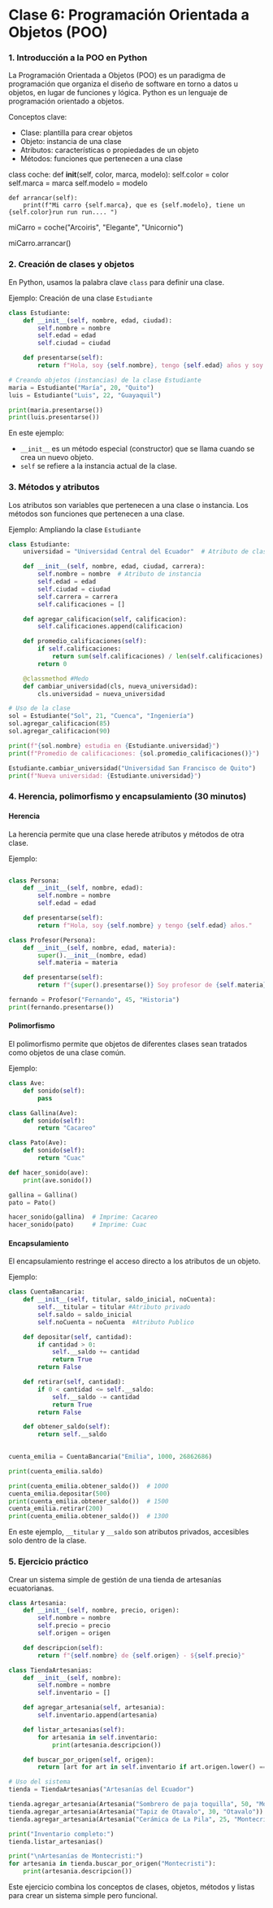 # Clase 6: Programación Orientada a Objetos (POO)

### 1. Introducción a la POO en Python 

La Programación Orientada a Objetos (POO) es un paradigma de programación 
que organiza el diseño de software en torno a datos u objetos, en lugar de funciones y lógica. 
Python es un lenguaje de programación orientado a objetos.





Conceptos clave:
- Clase: plantilla para crear objetos
- Objeto: instancia de una clase
- Atributos: características o propiedades de un objeto
- Métodos: funciones que pertenecen a una clase


class coche:
    def __init__(self, color, marca, modelo):
        self.color = color
        self.marca = marca
        self.modelo = modelo
        
    def arrancar(self):
        print(f"Mi carro {self.marca}, que es {self.modelo}, tiene un {self.color}run run run.... ")
    

miCarro = coche("Arcoiris", "Elegante", "Unicornio")


miCarro.arrancar()




### 2. Creación de clases y objetos 

En Python, usamos la palabra clave `class` para definir una clase.

Ejemplo: Creación de una clase `Estudiante`

```python
class Estudiante:
    def __init__(self, nombre, edad, ciudad):
        self.nombre = nombre
        self.edad = edad
        self.ciudad = ciudad

    def presentarse(self):
        return f"Hola, soy {self.nombre}, tengo {self.edad} años y soy de {self.ciudad}."

# Creando objetos (instancias) de la clase Estudiante
maria = Estudiante("María", 20, "Quito")
luis = Estudiante("Luis", 22, "Guayaquil")

print(maria.presentarse())
print(luis.presentarse())
```

En este ejemplo:
- `__init__` es un método especial (constructor) que se llama cuando se crea un nuevo objeto.
- `self` se refiere a la instancia actual de la clase.

### 3. Métodos y atributos 

Los atributos son variables que pertenecen a una clase o instancia. Los métodos son funciones que pertenecen a una clase.

Ejemplo: Ampliando la clase `Estudiante`

```python
class Estudiante:
    universidad = "Universidad Central del Ecuador"  # Atributo de clase

    def __init__(self, nombre, edad, ciudad, carrera):
        self.nombre = nombre  # Atributo de instancia
        self.edad = edad
        self.ciudad = ciudad
        self.carrera = carrera
        self.calificaciones = []

    def agregar_calificacion(self, calificacion):
        self.calificaciones.append(calificacion)

    def promedio_calificaciones(self):
        if self.calificaciones:
            return sum(self.calificaciones) / len(self.calificaciones)
        return 0

    @classmethod #Medo
    def cambiar_universidad(cls, nueva_universidad):
        cls.universidad = nueva_universidad

# Uso de la clase
sol = Estudiante("Sol", 21, "Cuenca", "Ingeniería")
sol.agregar_calificacion(85)
sol.agregar_calificacion(90)

print(f"{sol.nombre} estudia en {Estudiante.universidad}")
print(f"Promedio de calificaciones: {sol.promedio_calificaciones()}")

Estudiante.cambiar_universidad("Universidad San Francisco de Quito")
print(f"Nueva universidad: {Estudiante.universidad}")
```

### 4. Herencia, polimorfismo y encapsulamiento (30 minutos)

#### Herencia

La herencia permite que una clase herede atributos y métodos de 
otra clase.

Ejemplo:

```python

class Persona:
    def __init__(self, nombre, edad):
        self.nombre = nombre
        self.edad = edad

    def presentarse(self):
        return f"Hola, soy {self.nombre} y tengo {self.edad} años."

class Profesor(Persona):
    def __init__(self, nombre, edad, materia):
        super().__init__(nombre, edad)
        self.materia = materia

    def presentarse(self):
        return f"{super().presentarse()} Soy profesor de {self.materia}."

fernando = Profesor("Fernando", 45, "Historia")
print(fernando.presentarse())


```

#### Polimorfismo

El polimorfismo permite que objetos de diferentes clases sean tratados 
como objetos de una clase común.

Ejemplo:

```python
class Ave:
    def sonido(self):
        pass

class Gallina(Ave):
    def sonido(self):
        return "Cacareo"

class Pato(Ave):
    def sonido(self):
        return "Cuac"

def hacer_sonido(ave):
    print(ave.sonido())

gallina = Gallina()
pato = Pato()

hacer_sonido(gallina)  # Imprime: Cacareo
hacer_sonido(pato)     # Imprime: Cuac
```

#### Encapsulamiento

El encapsulamiento restringe el acceso directo a los atributos de un objeto.

Ejemplo:

```python
class CuentaBancaria:
    def __init__(self, titular, saldo_inicial, noCuenta):
        self.__titular = titular #Atributo privado
        self.saldo = saldo_inicial
        self.noCuenta = noCuenta  #Atributo Publico

    def depositar(self, cantidad):
        if cantidad > 0:
            self.__saldo += cantidad
            return True
        return False

    def retirar(self, cantidad):
        if 0 < cantidad <= self.__saldo:
            self.__saldo -= cantidad
            return True
        return False

    def obtener_saldo(self):
        return self.__saldo
    

cuenta_emilia = CuentaBancaria("Emilia", 1000, 26862686)

print(cuenta_emilia.saldo)

print(cuenta_emilia.obtener_saldo())  # 1000
cuenta_emilia.depositar(500)
print(cuenta_emilia.obtener_saldo())  # 1500
cuenta_emilia.retirar(200)
print(cuenta_emilia.obtener_saldo())  # 1300

```

En este ejemplo, `__titular` y `__saldo` son atributos privados, accesibles solo dentro de la clase.

### 5. Ejercicio práctico

Crear un sistema simple de gestión de una tienda de artesanías ecuatorianas.

```python
class Artesania:
    def __init__(self, nombre, precio, origen):
        self.nombre = nombre
        self.precio = precio
        self.origen = origen

    def descripcion(self):
        return f"{self.nombre} de {self.origen} - ${self.precio}"

class TiendaArtesanias:
    def __init__(self, nombre):
        self.nombre = nombre
        self.inventario = []

    def agregar_artesania(self, artesania):
        self.inventario.append(artesania)

    def listar_artesanias(self):
        for artesania in self.inventario:
            print(artesania.descripcion())

    def buscar_por_origen(self, origen):
        return [art for art in self.inventario if art.origen.lower() == origen.lower()]

# Uso del sistema
tienda = TiendaArtesanias("Artesanías del Ecuador")

tienda.agregar_artesania(Artesania("Sombrero de paja toquilla", 50, "Montecristi"))
tienda.agregar_artesania(Artesania("Tapiz de Otavalo", 30, "Otavalo"))
tienda.agregar_artesania(Artesania("Cerámica de La Pila", 25, "Montecristi"))

print("Inventario completo:")
tienda.listar_artesanias()

print("\nArtesanías de Montecristi:")
for artesania in tienda.buscar_por_origen("Montecristi"):
    print(artesania.descripcion())
```

Este ejercicio combina los conceptos de clases, objetos, métodos y listas para crear un sistema simple pero funcional.